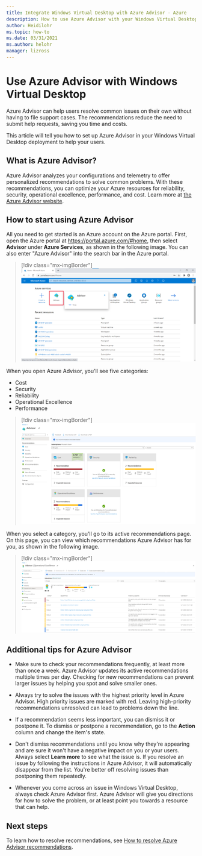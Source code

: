 ```yaml
---
title: Integrate Windows Virtual Desktop with Azure Advisor - Azure
description: How to use Azure Advisor with your Windows Virtual Desktop deployment.
author: Heidilohr
ms.topic: how-to
ms.date: 03/31/2021
ms.author: helohr
manager: lizross
---
```

# Use Azure Advisor with Windows Virtual Desktop

Azure Advisor can help users resolve common issues on their own without having to file support cases. The recommendations reduce the need to submit help requests, saving you time and costs.

This article will tell you how to set up Azure Advisor in your Windows Virtual Desktop deployment to help your users.

## What is Azure Advisor?

Azure Advisor analyzes your configurations and telemetry to offer personalized recommendations to solve common problems. With these recommendations, you can optimize your Azure resources for reliability, security, operational excellence, performance, and cost. Learn more at [the Azure Advisor website](https://azure.microsoft.com/services/advisor/).

## How to start using Azure Advisor

All you need to get started is an Azure account on the Azure portal. First, open the Azure portal at <https://portal.azure.com/#home>, then select **Advisor** under **Azure Services**, as shown in the following image. You can also enter "Azure Advisor" into the search bar in the Azure portal.

> [!div class="mx-imgBorder"]
> ![A screenshot of the Azure portal. The user is hovering their mouse cursor over the Azure Advisor link, causing a drop-down menu to appear.](media/azure-advisor.png)

When you open Azure Advisor, you'll see five categories:

- Cost
- Security
- Reliability
- Operational Excellence
- Performance

> [!div class="mx-imgBorder"]
> ![A screenshot of Azure Advisor showing the five menus for each category. The five items displayed in their own boxes are Cost, Security, Reliability, Operational Excellence, and Performance.](media/advisor-categories.png)

When you select a category, you'll go to its active recommendations page. On this page, you can view which recommendations Azure Advisor has for you, as shown in the following image.

> [!div class="mx-imgBorder"]
> ![A screenshot of the active recommendations list for Operational Excellence. The list shows seven recommendations with varying priority levels.](media/active-suggestions.png)

## Additional tips for Azure Advisor

- Make sure to check your recommendations frequently, at least more than once a week. Azure Advisor updates its active recommendations multiple times per day. Checking for new recommendations can prevent larger issues by helping you spot and solve smaller ones.

- Always try to solve the issues with the highest priority level in Azure Advisor. High priority issues are marked with red. Leaving high-priority recommendations unresolved can lead to problems down the line.

- If a recommendation seems less important, you can dismiss it or postpone it. To dismiss or postpone a recommendation, go to the **Action** column and change the item's state.

- Don't dismiss recommendations until you know why they're appearing and are sure it won't have a negative impact on you or your users. Always select **Learn more** to see what the issue is. If you resolve an issue by following the instructions in Azure Advisor, it will automatically disappear from the list. You're better off resolving issues than postponing them repeatedly.

- Whenever you come across an issue in Windows Virtual Desktop, always check Azure Advisor first. Azure Advisor will give you directions for how to solve the problem, or at least point you towards a resource that can help.

## Next steps

To learn how to resolve recommendations, see [How to resolve Azure Advisor recommendations](azure-advisor-recommendations.md).
